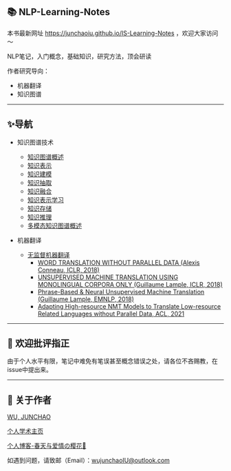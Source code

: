
📚 NLP-Learning-Notes
-----
本书最新网址 https://junchaoiu.github.io/IS-Learning-Notes ，欢迎大家访问 ～

NLP笔记，入门概念，基础知识，研究方法，顶会研读

作者研究导向：
- 机器翻译
- 知识图谱

-----
## ✨导航
- 知识图谱技术
    - [知识图谱概述](https://github.com/junchaoIU/IS-Learning-Notes/tree/main/docs/知识图谱技术/知识图谱概述/知识图谱概述.md)
    - [知识表示](https://github.com/junchaoIU/IS-Learning-Notes/tree/main/docs/知识图谱技术/知识表示/知识表示.md)
    - [知识建模](https://github.com/junchaoIU/IS-Learning-Notes/tree/main/docs/知识图谱技术/知识建模/知识建模.md)
    - [知识抽取](https://github.com/junchaoIU/IS-Learning-Notes/tree/main/docs/知识图谱技术/知识抽取/知识抽取.md)
    - [知识融合](https://github.com/junchaoIU/IS-Learning-Notes/tree/main/docs/知识图谱技术/知识融合/知识融合.md)
    - [知识表示学习](https://github.com/junchaoIU/IS-Learning-Notes/tree/main/docs/知识图谱技术/知识表示学习/知识表示学习.md)
    - [知识存储](https://github.com/junchaoIU/IS-Learning-Notes/tree/main/docs/知识图谱技术/知识存储/知识存储.md)
    - [知识推理](https://github.com/junchaoIU/IS-Learning-Notes/tree/main/docs/知识图谱技术/知识推理/知识推理.md)
    - [多模态知识图谱概述](https://github.com/junchaoIU/IS-Learning-Notes/tree/main/docs/知识图谱技术/多模态知识图谱概述/多模态知识图谱概述.md)

- 机器翻译
    - [无监督机器翻译](https://github.com/junchaoIU/IS-Learning-Notes/tree/main/docs/机器翻译/无监督机器翻译.md)
        - [WORD TRANSLATION WITHOUT PARALLEL DATA (Alexis Conneau, ICLR, 2018)](https://github.com/junchaoIU/IS-Learning-Notes/blob/main/docs/%E6%9C%BA%E5%99%A8%E7%BF%BB%E8%AF%91/%E6%97%A0%E7%9B%91%E7%9D%A3%E6%9C%BA%E5%99%A8%E7%BF%BB%E8%AF%91.md#word-translation-without-parallel-data-alexis-conneau-iclr-2018)
        - [UNSUPERVISED MACHINE TRANSLATION USING MONOLINGUAL CORPORA ONLY (Guillaume Lample, ICLR, 2018)](https://github.com/junchaoIU/IS-Learning-Notes/blob/main/docs/%E6%9C%BA%E5%99%A8%E7%BF%BB%E8%AF%91/%E6%97%A0%E7%9B%91%E7%9D%A3%E6%9C%BA%E5%99%A8%E7%BF%BB%E8%AF%91.md#unsupervised-machine-translation-using-monolingual-corpora-only-guillaume-lample-iclr-2018)
        - [Phrase-Based & Neural Unsupervised Machine Translation (Guillaume Lample, EMNLP, 2018)](https://github.com/junchaoIU/IS-Learning-Notes/blob/main/docs/%E6%9C%BA%E5%99%A8%E7%BF%BB%E8%AF%91/%E6%97%A0%E7%9B%91%E7%9D%A3%E6%9C%BA%E5%99%A8%E7%BF%BB%E8%AF%91.md#phrase-based--neural-unsupervised-machine-translationguillaume-lample-emnlp-2018)
        - [Adapting High-resource NMT Models to Translate Low-resource Related Languages without Parallel Data, ACL, 2021](https://github.com/junchaoIU/IS-Learning-Notes/blob/main/docs/%E6%9C%BA%E5%99%A8%E7%BF%BB%E8%AF%91/%E6%97%A0%E7%9B%91%E7%9D%A3%E6%9C%BA%E5%99%A8%E7%BF%BB%E8%AF%91.md#adapting-high-resource-nmt-models-to-translate-low-resource-related-languages-without-parallel-data-acl-2021)
-----
## 🍉 欢迎批评指正 
由于个人水平有限，笔记中难免有笔误甚至概念错误之处，请各位不吝赐教，在issue中提出来。

-----
## 🌸 关于作者
[WU, JUNCHAO](https://github.com/junchaoIU)

[个人学术主页](https://junchaoiu.github.io/)

[个人博客-春天与爱情の樱花🌸](https://www.wujunchao.top/)

如遇到问题，请致邮（Email）：wujunchaoIU@outlook.com
